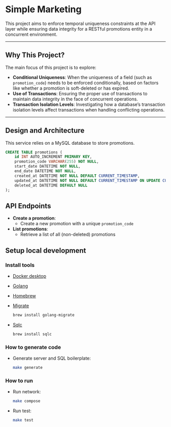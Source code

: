 
# Simple Marketing

This project aims to enforce temporal uniqueness constraints at the API layer while ensuring data integrity for a RESTful promotions entity in a concurrent environment.

---

## Why This Project?

The main focus of this project is to explore:
- **Conditional Uniqueness**: When the uniqueness of a field (such as `promotion_code`) needs to be enforced conditionally, based on factors like whether a promotion is soft-deleted or has expired.
- **Use of Transactions**: Ensuring the proper use of transactions to maintain data integrity in the face of concurrent operations.
- **Transaction Isolation Levels**: Investigating how a database’s transaction isolation levels affect transactions when handling conflicting operations.

---

## Design and Architecture

This service relies on a MySQL database to store promotions.

```sql
CREATE TABLE promotions (
	id INT AUTO_INCREMENT PRIMARY KEY,
	promotion_code VARCHAR(255) NOT NULL,
	start_date DATETIME NOT NULL,
	end_date DATETIME NOT NULL,
	created_at DATETIME NOT NULL DEFAULT CURRENT_TIMESTAMP,
	updated_at DATETIME NOT NULL DEFAULT CURRENT_TIMESTAMP ON UPDATE CURRENT_TIMESTAMP,
	deleted_at DATETIME DEFAULT NULL
);
```

## API Endpoints

- **Create a promotion**: 
  - Create a new promotion with a unique `promotion_code`
- **List promotions**:
  - Retrieve a list of all (non-deleted) promotions

## Setup local development

### Install tools

- [Docker desktop](https://www.docker.com/products/docker-desktop)
- [Golang](https://golang.org/)
- [Homebrew](https://brew.sh/)
- [Migrate](https://github.com/golang-migrate/migrate/tree/master/cmd/migrate)

    ```bash
    brew install golang-migrate
    ```

- [Sqlc](https://github.com/kyleconroy/sqlc#installation)

    ```bash
    brew install sqlc
    ```

### How to generate code

- Generate server and SQL boilerplate:

    ```bash
    make generate
    ```

### How to run

- Run network:

    ```bash
    make compose
    ```

- Run test:

    ```bash
    make test
    ```
